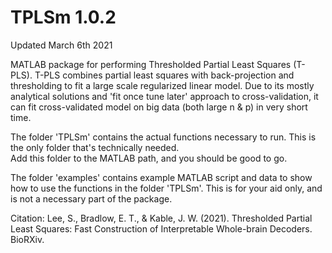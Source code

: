 # TPLSm 1.0.2

Updated March 6th 2021

MATLAB package for performing Thresholded Partial Least Squares (T-PLS). T-PLS combines partial least squares with back-projection and thresholding to fit a large scale regularized linear model. Due to its mostly analytical solutions and 'fit once tune later' approach to cross-validation, it can fit cross-validated model on big data (both large n & p) in very short time.

The folder 'TPLSm' contains the actual functions necessary to run. This is the only folder that's technically needed.  
Add this folder to the MATLAB path, and you should be good to go.

The folder 'examples' contains example MATLAB script and data to show how to use the functions in the folder 'TPLSm'. This is for your aid only, and is not a necessary part of the package.


Citation:
Lee, S., Bradlow, E. T., & Kable, J. W. (2021). Thresholded Partial Least Squares: Fast Construction of Interpretable Whole-brain Decoders. BioRXiv.